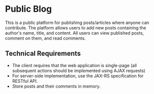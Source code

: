 # Public Blog

This is a public platform for publishing posts/articles where anyone can contribute. The platform allows users to add new posts containing the author's name, title, and content. All users can view published posts, comment on them, and read comments.

## Technical Requirements
- The client requires that the web application is single-page (all subsequent actions should be implemented using AJAX requests)
- For server-side implementation, use the JAX-RS specification for RESTful API.
- Store posts and their comments in memory.